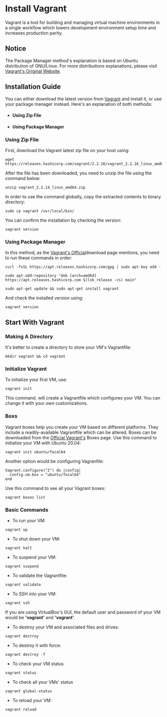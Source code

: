 # Install Vagrant
Vagrant is a tool for building and managing virtual machine environments in a single workflow which lowers development environment setup time and increases production parity. 

## Notice
The Package Manager method's explanation is based on Ubuntu distribution of GNU/Linux. For more distributions explanations, please visit [Vagrant's Original Website](https://www.vagrantup.com).

## Installation Guide
You can either download the latest version from [Vagrant](https://www.vagrantup.com/downloads) and install it, or use your package manager instead.
Here's an explanation of both methods:
* #### Using Zip File
* #### Using Package Manager

### Using Zip File
First, download the Vagrant latest zip file on your host using:
```
wget https://releases.hashicorp.com/vagrant/2.2.16/vagrant_2.2.16_linux_amd64.zip
```
After the file has been downloaded, you need to unzip the file using the command below:
```
unzip vagrant_2.2.14_linux_amd64.zip
```
In order to use the command globally, copy the extracted contents to binary directory:
```
sudo cp vagrant /usr/local/bin/
```
You can confirm the installation by checking the version:
```
vagrant version
```
### Using Package Manager
In this method, as the [Vagrant's Official](https://www.vagrantup.com/downloads)download page mentions, you need to run these commands in order:
```
curl -fsSL https://apt.releases.hashicorp.com/gpg | sudo apt-key add -

sudo apt-add-repository "deb [arch=amd64] https://apt.releases.hashicorp.com $(lsb_release -cs) main"

sudo apt-get update && sudo apt-get install vagrant
```
And check the installed version using:
```
vagrant version
```
## Start With Vagrant

### Making A Directory
It's better to create a directory to store your VM's Vagrantfile:
```
mkdir vagrant && cd vagrant
```

### Initialize Vagrant
To initialize your first VM, use:
```
vagrant init
```
This command, will create a Vagrantfile which configures your VM. You can change it with your own customizations.

### Boxs
Vagrant boxes help you create your VM based on different platforms. They include a readily-available Vagrantfile which can be altered. Boxes can be downloaded
from the [Official Vagrant's](https://app.vagrantup.com) Boxes page.
Use this command to initialize your VM with Ubuntu 20.04:
```
vagrant init ubuntu/focal64
```
Another option would be configuring Vagranfile:
```
Vagrant.configure("2") do |config|
  config.vm.box = "ubuntu/focal64"
end
```
Use this command to see all your Vagrant boxes:
```
vagrant boxes list
```

### Basic Commands
* To run your VM:
```
vagrant up
```

* To shut down your VM:
```
vagrant halt
```

* To suspend your VM:
```
vagrant suspend
```

* To validate the Vagrantfile:
```
vagrant validate
```

* To SSH into your VM:
```
vagrant ssh
```
If you are using VirtualBox's GUI, the default user and password of your VM would be **'vagrant'** and **'vagrant'**. 

* To destroy your VM and associated files and drives:
```
vagrant destroy
```

* To destroy it with force:
```
vagrant destroy -f
```
* To check your VM status
```
vagrant status
```

* To check all your VMs' status
```
vagrant global-status
```

* To reload your VM:
```
vagrant reload
```
